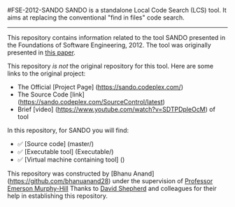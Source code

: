 #FSE-2012-SANDO
SANDO is a standalone  Local Code Search (LCS) tool. It aims at replacing the conventional "find in files" code search. 

***

This repository contains information related to the tool SANDO presented in the Foundations of Software Engineering, 2012. The tool was originally presented in [this paper](http://dl.acm.org/citation.cfm?id=2393612).

This repository *is not* the original repository for this tool. Here are some links to the original project:

- The Official [Project Page] (https://sando.codeplex.com/)
- The Source Code [link] (https://sando.codeplex.com/SourceControl/latest)
- Brief [video] (https://www.youtube.com/watch?v=SDTPDpleOcM) of tool

In this repository, for SANDO you will find:

- :white_check_mark: [Source code] (master/)  
- :white_check_mark: [Executable tool] (Executable/)  
- :white_check_mark: [Virtual machine containing tool] ()

This repository was constructed by [Bhanu Anand] (https://github.com/bhanuanand28) under the supervision of [Professor Emerson Murphy-Hill](https://github.com/CaptainEmerson)
Thanks to [David Shepherd](https://www.codeplex.com/site/users/view/davidcshepherd) and colleagues for their help in establishing this repository.
